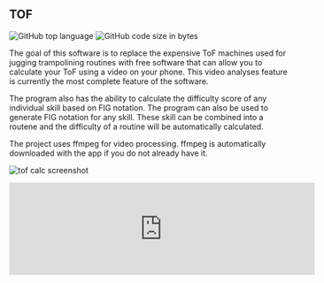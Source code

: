 ## TOF

<!-- META A video based time of flight calculator for trampolining META -->

![GitHub top language](https://img.shields.io/github/languages/top/ollielynas/tramp)
![GitHub code size in bytes](https://img.shields.io/github/languages/code-size/ollielynas/tramp)


The goal of this software is to replace the expensive ToF machines used for jugging trampolining routines with free software that can allow you to calculate your ToF using a video on your phone. This video analyses feature is currently the most complete feature of the software.

The program also has the ability to calculate the difficulty score of any individual skill based on FIG notation. The program can also be used to generate FIG notation for any skill. These skill can be combined into a routene and the difficulty of a routine will be automatically calculated. 

The project uses ffmpeg for video processing. ffmpeg is automatically downloaded with the app if you do not already have it.


![tof calc screenshot](https://img.itch.zone/aW1hZ2UvMjA3NTIzMy8xMjIwNjQ2NC5wbmc=/794x1000/0OTj%2F%2B.png)

<iframe frameborder="0" src="https://itch.io/embed/2075233" width="552" height="167"><a href="https://ollie-lynas.itch.io/digital-video-tof-calculator-for-trampoleneing">Digital Video TOF Calculator for Trampolining by Ollie lynas</a></iframe>
<!-- LAST EDITED 1700194053 LAST EDITED-->